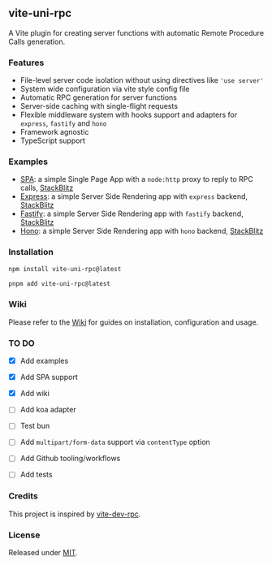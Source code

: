 ## vite-uni-rpc

A Vite plugin for creating server functions with automatic Remote Procedure Calls generation.

### Features

- File-level server code isolation without using directives like `'use server'`
- System wide configuration via vite style config file
- Automatic RPC generation for server functions
- Server-side caching with single-flight requests
- Flexible middleware system with hooks support and adapters for `express`, `fastify` and `hono`
- Framework agnostic
- TypeScript support


### Examples

* [SPA](https://github.com/thednp/vite-uni-rpc/tree/main/examples/spa): a simple Single Page App with a `node:http` proxy to reply to RPC calls, [StackBlitz](https://stackblitz.com/fork/github/thednp/vite-uni-rpc/tree/main/examples/spa)
* [Express](https://github.com/thednp/vite-uni-rpc/tree/main/examples/express): a simple Server Side Rendering app with `express` backend, [StackBlitz](https://stackblitz.com/fork/github/thednp/vite-uni-rpc/tree/main/examples/express)
* [Fastify](https://github.com/thednp/vite-uni-rpc/tree/main/examples/fastify): a simple Server Side Rendering app with `fastify` backend, [StackBlitz](https://stackblitz.com/fork/github/thednp/vite-uni-rpc/tree/main/examples/fastify)
* [Hono](https://github.com/thednp/vite-uni-rpc/tree/main/examples/hono): a simple Server Side Rendering app with `hono` backend, [StackBlitz](https://stackblitz.com/fork/github/thednp/vite-uni-rpc/tree/main/examples/hono)


### Installation

```bash
npm install vite-uni-rpc@latest
```

```bash
pnpm add vite-uni-rpc@latest
```


### Wiki

Please refer to the [Wiki](https://github.com/thednp/vite-uni-rpc/wiki) for guides on installation, configuration and usage.


### TO DO

- [x] Add examples
- [x] Add SPA support
- [x] Add wiki
- [ ] Add koa adapter
- [ ] Test bun
- [ ] Add `multipart/form-data` support via `contentType` option
- [ ] Add Github tooling/workflows
- [ ] Add tests


### Credits

This project is inspired by [vite-dev-rpc](https://github.com/antfu/vite-dev-rpc).


### License
Released under [MIT](LICENSE).
